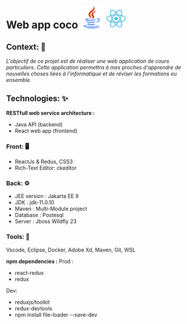 # Web app coco <img src="./design/images/java.svg" width="60"> <img src="./design/images/react.svg" width="60"> 





## Context: 🔦
*L'objectif de ce projet est de réaliser une web application de cours particuliers. Cette application permettra à mes proches d'apprendre de nouvelles choses liées à l'informatique et de réviser les formations eu ensemble.*


## Technologies: ✨

**RESTfull web service architecture :**
- Java API (backend)
- React web app (frontend)


### Front: 🖥️ 
* ReactJs & Redux, CSS3
* Rich-Text Editor: ckeditor 
 
 
### Back: ⚙️
* JEE version : Jakarta EE 9
* JDK : jdk-11.0.10
* Maven : Multi-Module project
* Database : Postesql
* Server : Jboss Wildfly 23
 

### Tools: 🧰 
Vscode, Eclipse, Docker, Adobe Xd, Maven, Git, WSL



**npm dependencies :**
Prod : 
* react-redux
* redux

Dev: 
* reduxjs/toolkit
* redux-devtools
* npm install file-loader --save-dev
